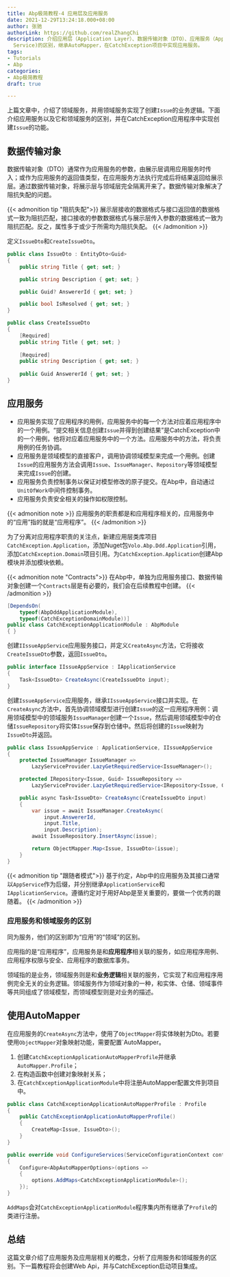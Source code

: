 ```yaml
---
title: Abp极简教程-4 应用层及应用服务
date: 2021-12-29T13:24:18.000+08:00
author: 张驰
authorLink: https://github.com/realZhangChi
description: 介绍应用层（Application Layer）、数据传输对象（DTO）、应用服务（Application Service），应用服务和领域服务(Domain
  Service)的区别，继承AutoMapper，在CatchException项目中实现应用服务。
tags:
- Tutorials
- Abp
categories:
- Abp极简教程
draft: true

---
```

上篇文章中，介绍了领域服务，并用领域服务实现了创建`Issue`的业务逻辑。下面介绍应用服务以及它和领域服务的区别，并在CatchException应用程序中实现创建`Issue`的功能。

## 数据传输对象

数据传输对象（DTO）通常作为应用服务的参数，由展示层调用应用服务时传入；或作为应用服务的返回值类型，在应用服务方法执行完成后将结果返回给展示层。通过数据传输对象，将展示层与领域层完全隔离开来了。数据传输对象解决了阻抗失配的问题。

{{< admonition tip "阻抗失配">}}
展示层接收的数据格式与接口返回值的数据格式一致为阻抗匹配，接口接收的参数数据格式与展示层传入参数的数据格式一致为阻抗匹配。反之，属性多于或少于所需均为阻抗失配。
{{< /admonition >}}

定义`IssueDto`和`CreateIssueDto`。

```cs
public class IssueDto : EntityDto<Guid>
{
    public string Title { get; set; }

    public string Description { get; set; }

    public Guid? AnswererId { get; set; }

    public bool IsResolved { get; set; }
}
```

```cs
public class CreateIssueDto
{
    [Required]
    public string Title { get; set; }
    
    [Required]
    public string Description { get; set; }
    
    public Guid AnswererId { get; set; }
}
```

## 应用服务

- 应用服务实现了应用程序的用例，应用服务中的每一个方法对应着应用程序中的一个用例。“提交相关信息创建`Issue`并得到创建结果”是CatchException中的一个用例，他将对应着应用服务中的一个方法。应用服务中的方法，将负责用例的任务协调。
- 应用服务是领域模型的直接客户，调用协调领域模型来完成一个用例。创建`Issue`的应用服务方法会调用`Issue`、`IssueManager`、`Repository`等领域模型来完成`Issue`的创建。
- 应用服务负责控制事务以保证对模型修改的原子提交。在Abp中，自动通过`UnitOfWork`中间件控制事务。
- 应用服务负责安全相关的操作如权限控制。

{{< admonition note >}}
应用服务的职责都是和应用程序相关的，应用服务中的“应用”指的就是“应用程序”。
{{< /admonition >}}

为了分离对应用程序职责的关注点，新建应用层类库项目`CatchException.Application`，添加Nuget包`Volo.Abp.Ddd.Application`引用，添加`CatchException.Domain`项目引用。为`CatchException.Application`创建Abp模块并添加模块依赖。

{{< admonition note "Contracts">}}
在Abp中，单独为应用服务接口、数据传输对象创建一个`Contracts`层是有必要的，我们会在后续教程中创建。
{{< /admonition >}}

```cs
[DependsOn(
    typeof(AbpDddApplicationModule),
    typeof(CatchExceptionDomainModule))]
public class CatchExceptionApplicationModule : AbpModule
{ }
```

创建`IIssueAppService`应用服务接口，并定义`CreateAsync`方法，它将接收`CreateIssueDto`参数，返回`IssueDto`。

```cs
public interface IIssueAppService : IApplicationService
{
    Task<IssueDto> CreateAsync(CreateIssueDto input);
}
```

创建`IssueAppService`应用服务，继承`IIssueAppService`接口并实现。在`CreateAsync`方法中，首先协调领域模型进行创建`Issue`的这一应用程序用例：调用领域模型中的领域服务`IssueManager`创建一个`Issue`，然后调用领域模型中的仓储`IssueRepository`将实体`Issue`保存到仓储中。然后将创建的`Issue`映射为`IssueDto`并返回。

```cs
public class IssueAppService : ApplicationService, IIssueAppService
{
    protected IssueManager IssueManager =>
        LazyServiceProvider.LazyGetRequiredService<IssueManager>();

    protected IRepository<Issue, Guid> IssueRepository =>
        LazyServiceProvider.LazyGetRequiredService<IRepository<Issue, Guid>>();

    public async Task<IssueDto> CreateAsync(CreateIssueDto input)
    {
        var issue = await IssueManager.CreateAsync(
            input.AnswererId,
            input.Title,
            input.Description);
        await IssueRepository.InsertAsync(issue);

        return ObjectMapper.Map<Issue, IssueDto>(issue);
    }
}
```

{{< admonition tip "跟随者模式">}}
基于约定，Abp中的应用服务及其接口通常以`AppService`作为后缀，并分别继承`ApplicationService`和`IApplicationService`。遵循约定对于用好Abp是至关重要的，要做一个优秀的跟随着。
{{< /admonition >}}

### 应用服务和领域服务的区别

同为服务，他们的区别即为“应用”的“领域”的区别。

应用指的是“应用程序”，应用服务是和**应用程序**相关联的服务，如应用程序用例、应用程序权限与安全、应用程序的数据库事务。

领域指的是业务，领域服务则是和**业务逻辑**相关联的服务，它实现了和应用程序用例完全无关的业务逻辑。领域服务作为领域对象的一种，和实体、仓储、领域事件等共同组成了领域模型，而领域模型则是对业务的描述。

## 使用AutoMapper

在应用服务的`CreateAsync`方法中，使用了`ObjectMapper`将实体映射为Dto。若要使用`ObjectMapper`对象映射功能，需要配置`AutoMapper。

1. 创建`CatchExceptionApplicationAutoMapperProfile`并继承`AutoMapper.Profile`；
2. 在构造函数中创建对象映射关系；
3. 在`CatchExceptionApplicationModule`中将注册AutoMapper配置文件到项目中。

```cs
public class CatchExceptionApplicationAutoMapperProfile : Profile
{
    public CatchExceptionApplicationAutoMapperProfile()
    {
        CreateMap<Issue, IssueDto>();
    }
}
```

```cs
public override void ConfigureServices(ServiceConfigurationContext context)
{
    Configure<AbpAutoMapperOptions>(options =>
    {
        options.AddMaps<CatchExceptionApplicationModule>();
    });
}
```

`AddMaps`会对`CatchExceptionApplicationModule`程序集内所有继承了`Profile`的类进行注册。

## 总结

这篇文章介绍了应用服务及应用层相关的概念，分析了应用服务和领域服务的区别。下一篇教程将会创建Web Api，并与CatchException启动项目集成。